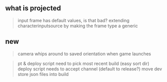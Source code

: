 what is projected
---

> input frame has default values, is that bad?
> extending characterinputsource by making the frame type a generic

new
---
> camera whips around to saved orientation when game launches

> pt & deploy script need to pick most recent build (easy sort dir)
> deploy script needs to accept channel (default to release?)
> move dev store json files into build